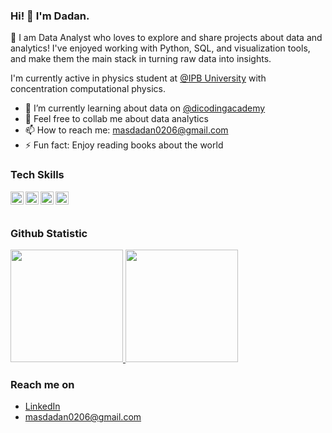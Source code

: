 ### Hi! 👋 I'm Dadan.

🔎 I am Data Analyst who loves to explore and share projects about data and analytics! I've enjoyed working with Python, SQL, and visualization tools, and make them the main stack in turning raw data into insights.

I'm currently active in physics student at <a href="https://physics.ipb.ac.id/">@IPB University</a> with concentration computational physics. 

- 🌱 I’m currently learning about data on <a href="https://www.dicoding.com/">@dicodingacademy</a>
- 💬 Feel free to collab me about data analytics
- 📫 How to reach me: masdadan0206@gmail.com
- ⚡ Fun fact: Enjoy reading books about the world

### Tech Skills
  <a href="#"><img align="left" alt="SQL" title="SQL" width="21px" src="https://symbols.getvecta.com/stencil_28/61_sql-database-generic.90b41636a8.svg" /></a>
<a href="https://www.microsoft.com/en-us/microsoft-365/excel"><img align="left" alt="Excel" title="Excel" width="21px" src="https://upload.wikimedia.org/wikipedia/commons/7/73/Microsoft_Excel_2013-2019_logo.svg" /></a>
<a href="https://www.python.org/"><img align="left" alt="Python" title="Python" width="21px" src="https://upload.wikimedia.org/wikipedia/commons/c/c3/Python-logo-notext.svg" /></a>
<a href="https://powerbi.microsoft.com/"><img align="left" alt="Power BI" title="Power BI" width="21px" src="https://upload.wikimedia.org/wikipedia/commons/c/cf/New_Power_BI_Logo.svg" /></a>

<br><br>

  
### Github Statistic
<p align="left">
<a href="https://github.com/dadanramdani01">
  <img height="180em" src="https://github-readme-stats-eight-theta.vercel.app/api?username=dadanramdani01&show_icons=true&theme=algolia&include_all_commits=true&count_private=true"/>
  <img height="180em" src="https://github-readme-stats-eight-theta.vercel.app/api/top-langs/?username=dadanramdani01&layout=compact&langs_count=8&theme=algolia"/>
</a>
</p>

### Reach me on
- <a href="https://linkedin.com/in/dadanramdani/">LinkedIn</a>
- masdadan0206@gmail.com
